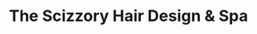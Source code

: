 ---
title: "The Scizzory Hair Design & Spa"
url: /merton/the-scizzory-hair-design-and-spa/
shop: beauty
---